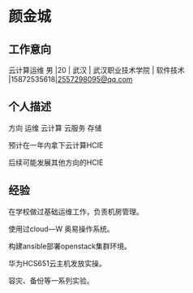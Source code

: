 # 颜金城

## 工作意向 

云计算运维 男 |20 | 武汉 | 武汉职业技术学院 | 软件技术 |15872535618|2557298095@qq.com

## 个人描述 

方向  运维 云计算 云服务 存储

预计在一年内拿下云计算HCIE

后续可能发展其他方向的HCIE

## 经验

在学校做过基础运维工作，负责机房管理。

使用过cloud—W 奥易操作系统。

构建ansible部署openstack集群环境。

华为HCS651云主机发放实操。

容灾、备份等一系列实验。
